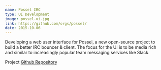 ```yaml
---
name: Possel IRC
type: UI Development
image: possel-ui.jpg
link: https://github.com/orgs/possel/
date: 2015-10-06
---
```


Developing a web user interface for Possel, a new open-source project to build a better
IRC bouncer & client. The focus for the UI is to be media rich and similar to increasingly
popular team messaging services like Slack.

Project [Github Repository](https://github.com/possel)

